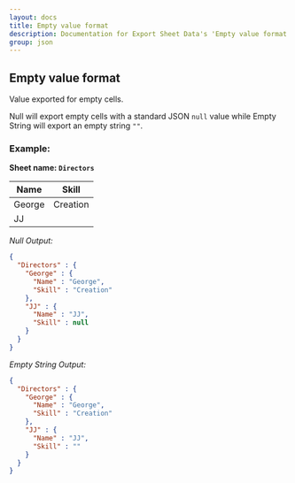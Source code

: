 ```yaml
---
layout: docs
title: Empty value format
description: Documentation for Export Sheet Data's 'Empty value format' option.
group: json
---
```


Empty value format
------------------
Value exported for empty cells.

Null will export empty cells with a standard JSON `null` value while Empty String will export an empty string `""`.

### Example: ###

**Sheet name: `Directors`**

Name | Skill
---- | ------
George | Creation
JJ | 

*Null Output:*
```json
{
  "Directors" : {
    "George" : {
      "Name" : "George",
      "Skill" : "Creation"
    },
    "JJ" : {
      "Name" : "JJ",
      "Skill" : null
    }
  }
}
```

*Empty String Output:*
```json
{
  "Directors" : {
    "George" : {
      "Name" : "George",
      "Skill" : "Creation"
    },
    "JJ" : {
      "Name" : "JJ",
      "Skill" : ""
    }
  }
}
```

